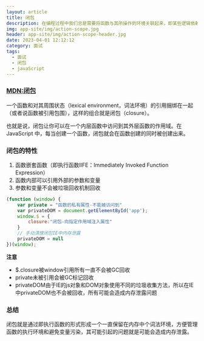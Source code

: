 ```yaml
---
layout: article
title: 闭包
description: 在编程过程中我们总是需要将函数与其所操作的环境关联起来，即某些逻辑依赖其他环境的数据，为了管理函数的执行环境和避免变量污染于是就涉及到了闭包（closure）的概念。
img: app-site/img/action-scope.jpg
header: app-site/img/action-scope-header.jpg
date: 2023-04-01 12:12:12
category: 面试
tags:
  - 面试
  - 闭包
  - javaScript
---
```



### [MDN:闭包](https://developer.mozilla.org/zh-CN/docs/Web/JavaScript/Closures)

一个函数和对其周围状态（lexical environment，词法环境）的引用捆绑在一起（或者说函数被引用包围），这样的组合就是闭包（closure）。

也就是说，闭包让你可以在一个内层函数中访问到其外层函数的作用域。在 JavaScript 中，每当创建一个函数，闭包就会在函数创建的同时被创建出来。


### 闭包的特性

1. 函数嵌套函数（即执行函数IIFE：Immediately Invoked Function Expression）
2. 函数内部可以引用外部的参数和变量
3. 参数和变量不会被垃圾回收机制回收


```javascript
(function (window) {
	var private = "函数的私有属性-不能被访问到"
	var privateDOM = document.getElementById('app');
	window.$ = {
		closure:"闭包-向指定作用域注入属性"
	}
	// 手动清理闭包IE中内存泄露
	privateDOM = null
})(window);
```

**注意**
- $.closure被window引用所有一直不会被GC回收
- private未被引用会被GC标记回收
- privateDOM由于IE的js对象和DOM对象使用不同的垃圾收集方法，所以在IE中privateDOM也不会被回收，所有可能会造成内存泄露问题


### 总结

闭包就是通过即执行函数的形式形成一个一直保留在内存中个词法环境，方便管理函数的执行环境和避免变量污染，其可能引起的问题就是可能会造成内存泄露。
